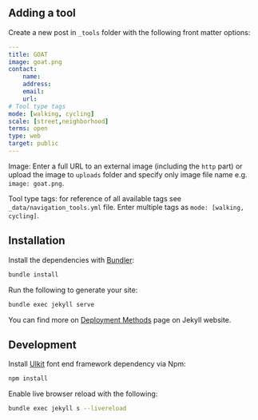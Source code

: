 ## Adding a tool
Create a new post in `_tools` folder with the following front matter options:

```yaml
---
title: GOAT
image: goat.png
contact:
    name: 
    address: 
    email: 
    url: 
# Tool type tags
mode: [walking, cycling]
scale: [street,neighborhood]
terms: open
type: web
target: public
---
```

Image: Enter a full URL to an external image (including the `http` part) or upload the image to `uploads` folder and specify only image file name e.g. `image: goat.png`.

Tool type tags: for reference of all available tags see `_data/navigation_tools.yml` file. Enter multiple tags as `mode: [walking, cycling]`.

## Installation

Install the dependencies with [Bundler](http://bundler.io/):

```bash
bundle install
```

Run the following to generate your site:
```bash
bundle exec jekyll serve
```

You can find more on [Deployment Methods](https://jekyllrb.com/docs/deployment-methods/) page on Jekyll website.

## Development

Install [UIkit](https://getuikit.com/) font end framework dependency via Npm:
```bash
npm install
```
Enable live browser reload with the following:
```bash
bundle exec jekyll s --livereload
```